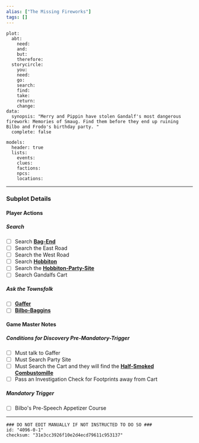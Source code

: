 ```yaml
---
alias: ["The Missing Fireworks"]
tags: []
---
```

```RpgManagerData
plot: 
  abt: 
    need: 
    and: 
    but: 
    therefore: 
  storycircle: 
    you: 
    need: 
    go: 
    search: 
    find: 
    take: 
    return: 
    change: 
data: 
  synopsis: "Merry and Pippin have stolen Gandalf's most dangerous firework: Memories of Smaug. Find them before they end up ruining Bilbo and Frodo's birthday party. "
  complete: false
```
```RpgManager
models: 
  header: true
  lists: 
    events: 
    clues: 
    factions: 
    npcs: 
    locations: 
```
---
### Subplot Details
#### Player Actions
##### Search

- [ ] Search **[Bag-End](../Locations/Bag-End.md)**
- [ ] Search the East Road
- [ ] Search the West Road
- [ ] Search **[Hobbiton](../Locations/Hobbiton.md)**
- [ ] Search the **[Hobbiton-Party-Site](../Locations/Hobbiton-Party-Site.md)**
- [ ] Search Gandalfs Cart

##### Ask the Townsfolk
- [ ]  **[Gaffer](../NonPlayerCharacters/Halflings/Hamfast-Gamgee.md)**
- [ ] **[Bilbo-Baggins](../NonPlayerCharacters/Halflings/Bilbo-Baggins.md)**

#### Game Master Notes
##### Conditions for Discovery Pre-Mandatory-Trigger
- [ ] Must talk to Gaffer
- [ ] Must Search Party Site
- [ ] Must Search the Cart and they will find the **[Half-Smoked Combustomille](../Clues/Half-Smoked-Combustomille.md)**
- [ ] Pass an Investigation Check for Footprints away from Cart

##### Mandatory Trigger
- [ ] Bilbo's Pre-Speech Appetizer Course
---
```RpgManagerID
### DO NOT EDIT MANUALLY IF NOT INSTRUCTED TO DO SO ###
id: "4096-0-1"
checksum: "31e3cc3926f10e2d4ecd79611c953137"
```
